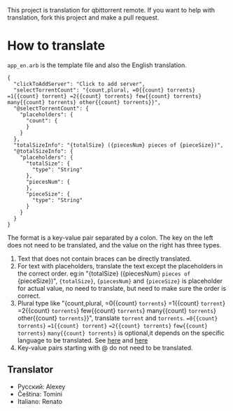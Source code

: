 This project is translation for qbittorrent remote. If you want to help with translation, fork this project and make a pull request.

# How to translate
`app_en.arb` is the template file and also the English translation. 
```
{
  "clickToAddServer": "Click to add server",
  "selectTorrentCount": "{count,plural, =0{{count} torrents} =1{{count} torrent} =2{{count} torrents} few{{count} torrents} many{{count} torrents} other{{count} torrents}}",
  "@selectTorrentCount": {
    "placeholders": {
      "count": {
      }
    }
  },
  "totalSizeInfo": "{totalSize} ({piecesNum} pieces of {pieceSize})",
  "@totalSizeInfo": {
    "placeholders": {
      "totalSize": {
        "type": "String"
      },
      "piecesNum": {
      },
      "pieceSize": {
        "type": "String"
      }
    }
  }
}
```
The format is a key-value pair separated by a colon. The key on the left does not need to be translated, and the value on the right has three types. 
1. Text that does not contain braces can be directly translated.
2. For text with placeholders, translate the text except the placeholders in the correct order. eg:in "{totalSize} ({piecesNum} `pieces of` {pieceSize})", `{totalSize}`, `{piecesNum}` and `{pieceSize}` is placeholder for actual value, no need to translate, but need to make sure the order is correct. 
3. Plural type like "{count,plural, =0{{count} `torrents`} =1{{count} `torrent`} =2{{count} `torrents`} few{{count} `torrents`} many{{count} `torrents`} other{{count} `torrents`}}", translate `torrent` and `torrents`. `=0{{count} torrents}` `=1{{count} torrent}` `=2{{count} torrents}` `few{{count} torrents}` `many{{count} torrents}` is optional,it depends on the specific language to be translated. See [here](https://localizely.com/language-plural-rules/) and [here](https://docs.google.com/document/d/10e0saTfAv32OZLRmONy866vnaw0I2jwL8zukykpgWBc/edit#heading=h.yfh1gyd78g7g) 
4. Key-value pairs starting with @ do not need to be translated.

## Translator
- Pусский: Alexey
- Čeština: Tomini
- Italiano: Renato
